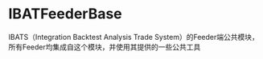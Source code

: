 # IBATFeederBase
IBATS（Integration Backtest Analysis Trade System）的Feeder端公共模块，所有Feeder均集成自这个模块，并使用其提供的一些公共工具
